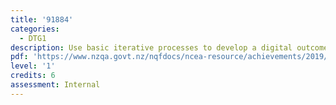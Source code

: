 ```yaml
---
title: '91884'
categories:
  - DTG1
description: Use basic iterative processes to develop a digital outcome
pdf: 'https://www.nzqa.govt.nz/nqfdocs/ncea-resource/achievements/2019/as91884.pdf'
level: '1'
credits: 6
assessment: Internal
---
```


